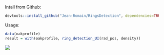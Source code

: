 Intall from Github:

```r
devtools::install_github("Jean-Romain/RingsDetection", dependencies=TRUE)
```

Usage:

```r
data(oakprofile)
result = with(oakprofile, ring_detection_UI(rad_pos, density))
```

![](https://raw.githubusercontent.com/Jean-Romain/RingsDetection/master/img/screen-v0.1.0.png)
